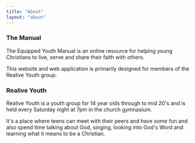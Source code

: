 ```yaml
---
title: "About"
layout: "about"
---
```


### The Manual

The Equipped Youth Manual is an online resource for helping young Christians to live, serve and share their faith with others.

This website and web application is primarily designed for members of the Realive Youth group.

### Realive Youth

Realive Youth is a youth group for 14 year olds through to mid 20's and is held every Saturday night at 7pm in the church gymnasium.   

It's a place where teens can meet with their peers and have some fun and also spend time talking about God, singing, looking into God's Word and learning what it means to be a Christian.